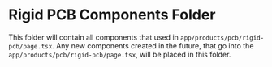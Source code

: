 # Rigid PCB Components Folder

This folder will contain all components that used in `app/products/pcb/rigid-pcb/page.tsx`.
Any new components created in the future, that go into the `app/products/pcb/rigid-pcb/page.tsx`, will be placed in this folder.
